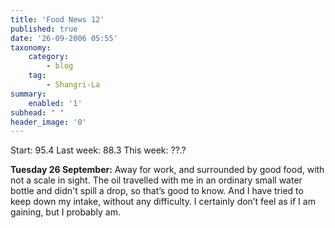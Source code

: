 ```yaml
---
title: 'Food News 12'
published: true
date: '26-09-2006 05:55'
taxonomy:
    category:
        - blog
    tag:
        - Shangri-La
summary:
    enabled: '1'
subhead: " "
header_image: '0'
---
```


Start: 95.4 Last week: 88.3  This week: ??.?

**Tuesday 26 September:** Away for work, and surrounded by good food, with not a scale in sight. The oil travelled with me in an ordinary small water bottle and didn't spill a drop, so that’s good to know. And I have tried to keep down my intake, without any difficulty. I certainly don’t feel as if I am gaining, but I probably am.
